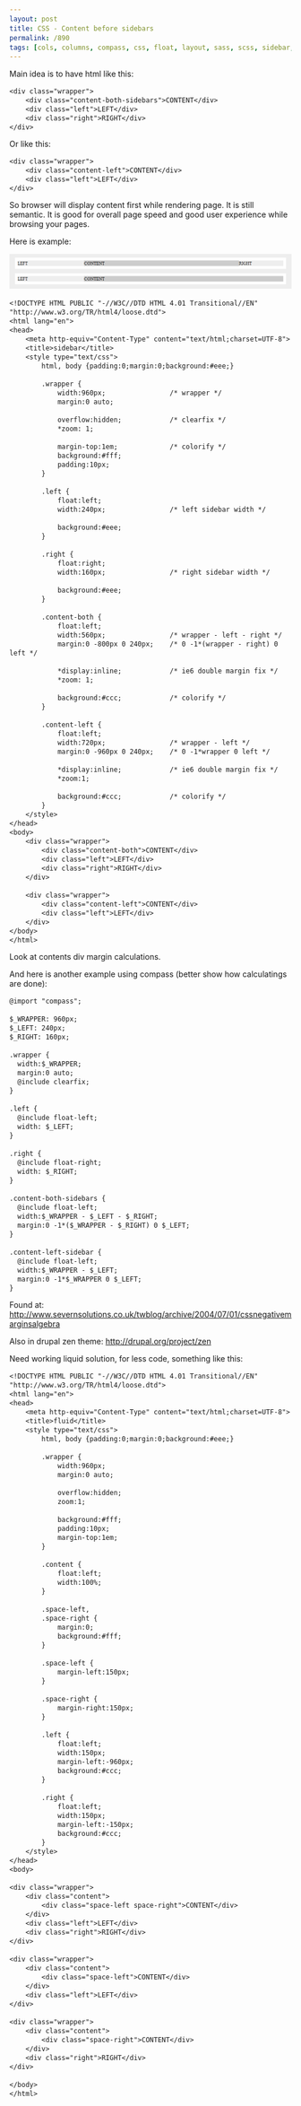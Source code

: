 ```yaml
---
layout: post
title: CSS - Content before sidebars
permalink: /890
tags: [cols, columns, compass, css, float, layout, sass, scss, sidebar, wrapper]
---
```


Main idea is to have html like this:

    <div class="wrapper">
        <div class="content-both-sidebars">CONTENT</div>
        <div class="left">LEFT</div>
        <div class="right">RIGHT</div>
    </div>

Or like this:

    <div class="wrapper">
        <div class="content-left">CONTENT</div>
        <div class="left">LEFT</div>
    </div>

So browser will display content first while rendering page. It is still semantic. It is good for overall page speed and good user experience while browsing your pages.

Here is example:

![screenshot](/images/wp/129.png)

    <!DOCTYPE HTML PUBLIC "-//W3C//DTD HTML 4.01 Transitional//EN" "http://www.w3.org/TR/html4/loose.dtd">
    <html lang="en">
    <head>
        <meta http-equiv="Content-Type" content="text/html;charset=UTF-8">
        <title>sidebar</title>
        <style type="text/css">
            html, body {padding:0;margin:0;background:#eee;}

            .wrapper {
                width:960px;                /* wrapper */
                margin:0 auto;

                overflow:hidden;            /* clearfix */
                *zoom: 1;

                margin-top:1em;             /* colorify */
                background:#fff;
                padding:10px;
            }

            .left {
                float:left;
                width:240px;                /* left sidebar width */

                background:#eee;
            }

            .right {
                float:right;
                width:160px;                /* right sidebar width */

                background:#eee;
            }

            .content-both {
                float:left;
                width:560px;                /* wrapper - left - right */
                margin:0 -800px 0 240px;    /* 0 -1*(wrapper - right) 0 left */

                *display:inline;            /* ie6 double margin fix */
                *zoom: 1;

                background:#ccc;            /* colorify */
            }

            .content-left {
                float:left;
                width:720px;                /* wrapper - left */
                margin:0 -960px 0 240px;    /* 0 -1*wrapper 0 left */

                *display:inline;            /* ie6 double margin fix */
                *zoom:1;

                background:#ccc;            /* colorify */
            }
        </style>
    </head>
    <body>
        <div class="wrapper">
            <div class="content-both">CONTENT</div>
            <div class="left">LEFT</div>
            <div class="right">RIGHT</div>
        </div>

        <div class="wrapper">
            <div class="content-left">CONTENT</div>
            <div class="left">LEFT</div>
        </div>
    </body>
    </html>

Look at contents div margin calculations.

And here is another example using compass (better show how calculatings are done):

    @import "compass";

    $_WRAPPER: 960px;
    $_LEFT: 240px;
    $_RIGHT: 160px;

    .wrapper {
      width:$_WRAPPER;
      margin:0 auto;
      @include clearfix;
    }

    .left {
      @include float-left;
      width: $_LEFT;
    }

    .right {
      @include float-right;
      width: $_RIGHT;
    }

    .content-both-sidebars {
      @include float-left;
      width:$_WRAPPER - $_LEFT - $_RIGHT;
      margin:0 -1*($_WRAPPER - $_RIGHT) 0 $_LEFT;
    }

    .content-left-sidebar {
      @include float-left;
      width:$_WRAPPER - $_LEFT;
      margin:0 -1*$_WRAPPER 0 $_LEFT;
    }

Found at: <http://www.severnsolutions.co.uk/twblog/archive/2004/07/01/cssnegativemarginsalgebra>

Also in drupal zen theme: <http://drupal.org/project/zen>

Need working liquid solution, for less code, something like this:

    <!DOCTYPE HTML PUBLIC "-//W3C//DTD HTML 4.01 Transitional//EN" "http://www.w3.org/TR/html4/loose.dtd">
    <html lang="en">
    <head>
        <meta http-equiv="Content-Type" content="text/html;charset=UTF-8">
        <title>fluid</title>
        <style type="text/css">
            html, body {padding:0;margin:0;background:#eee;}

            .wrapper {
                width:960px;
                margin:0 auto;

                overflow:hidden;
                zoom:1;

                background:#fff;
                padding:10px;
                margin-top:1em;
            }

            .content {
                float:left;
                width:100%;
            }

            .space-left,
            .space-right {
                margin:0;
                background:#fff;
            }

            .space-left {
                margin-left:150px;
            }

            .space-right {
                margin-right:150px;
            }

            .left {
                float:left;
                width:150px;
                margin-left:-960px;
                background:#ccc;
            }

            .right {
                float:left;
                width:150px;
                margin-left:-150px;
                background:#ccc;
            }
        </style>
    </head>
    <body>

    <div class="wrapper">
        <div class="content">
            <div class="space-left space-right">CONTENT</div>
        </div>
        <div class="left">LEFT</div>
        <div class="right">RIGHT</div>
    </div>

    <div class="wrapper">
        <div class="content">
            <div class="space-left">CONTENT</div>
        </div>
        <div class="left">LEFT</div>
    </div>

    <div class="wrapper">
        <div class="content">
            <div class="space-right">CONTENT</div>
        </div>
        <div class="right">RIGHT</div>
    </div>

    </body>
    </html>
